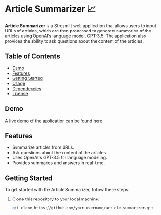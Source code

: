 # Article Summarizer 📈

**Article Summarizer** is a Streamlit web application that allows users to input URLs of articles, which are then processed to generate summaries of the articles using OpenAI's language model, GPT-3.5. The application also provides the ability to ask questions about the content of the articles.

## Table of Contents

- [Demo](#demo)
- [Features](#features)
- [Getting Started](#getting-started)
- [Usage](#usage)
- [Dependencies](#dependencies)
- [License](#license)

## Demo

A live demo of the application can be found [here](#).

## Features

- Summarize articles from URLs.
- Ask questions about the content of the articles.
- Uses OpenAI's GPT-3.5 for language modeling.
- Provides summaries and answers in real-time.

## Getting Started

To get started with the Article Summarizer, follow these steps:

1. Clone this repository to your local machine:

   ```bash
   git clone https://github.com/your-username/article-summarizer.git
